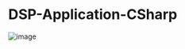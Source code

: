 # DSP-Application-CSharp
![image](https://user-images.githubusercontent.com/84563687/177200082-ed3a1604-a361-4cba-8d8a-07413fbbe171.png)

